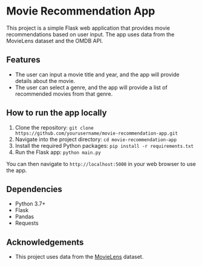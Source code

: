 # Movie Recommendation App

This project is a simple Flask web application that provides movie recommendations based on user input. The app uses data from the MovieLens dataset and the OMDB API.

## Features

- The user can input a movie title and year, and the app will provide details about the movie.
- The user can select a genre, and the app will provide a list of recommended movies from that genre.

## How to run the app locally

1. Clone the repository: `git clone https://github.com/yourusername/movie-recommendation-app.git`
2. Navigate into the project directory: `cd movie-recommendation-app`
3. Install the required Python packages: `pip install -r requirements.txt`
4. Run the Flask app: `python main.py`

You can then navigate to `http://localhost:5000` in your web browser to use the app.

## Dependencies

- Python 3.7+
- Flask
- Pandas
- Requests

## Acknowledgements

- This project uses data from the [MovieLens](https://grouplens.org/datasets/movielens/) dataset.
